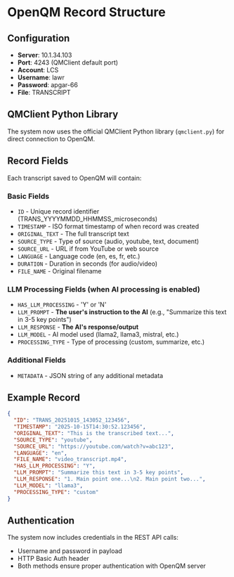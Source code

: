 # OpenQM Record Structure

## Configuration
- **Server**: 10.1.34.103
- **Port**: 4243 (QMClient default port)
- **Account**: LCS
- **Username**: lawr
- **Password**: apgar-66
- **File**: TRANSCRIPT

## QMClient Python Library
The system now uses the official QMClient Python library (`qmclient.py`) for direct connection to OpenQM.

## Record Fields

Each transcript saved to OpenQM will contain:

### Basic Fields
- `ID` - Unique record identifier (TRANS_YYYYMMDD_HHMMSS_microseconds)
- `TIMESTAMP` - ISO format timestamp of when record was created
- `ORIGINAL_TEXT` - The full transcript text
- `SOURCE_TYPE` - Type of source (audio, youtube, text, document)
- `SOURCE_URL` - URL if from YouTube or web source
- `LANGUAGE` - Language code (en, es, fr, etc.)
- `DURATION` - Duration in seconds (for audio/video)
- `FILE_NAME` - Original filename

### LLM Processing Fields (when AI processing is enabled)
- `HAS_LLM_PROCESSING` - 'Y' or 'N'
- `LLM_PROMPT` - **The user's instruction to the AI** (e.g., "Summarize this text in 3-5 key points")
- `LLM_RESPONSE` - **The AI's response/output**
- `LLM_MODEL` - AI model used (llama2, llama3, mistral, etc.)
- `PROCESSING_TYPE` - Type of processing (custom, summarize, etc.)

### Additional Fields
- `METADATA` - JSON string of any additional metadata

## Example Record

```json
{
  "ID": "TRANS_20251015_143052_123456",
  "TIMESTAMP": "2025-10-15T14:30:52.123456",
  "ORIGINAL_TEXT": "This is the transcribed text...",
  "SOURCE_TYPE": "youtube",
  "SOURCE_URL": "https://youtube.com/watch?v=abc123",
  "LANGUAGE": "en",
  "FILE_NAME": "video_transcript.mp4",
  "HAS_LLM_PROCESSING": "Y",
  "LLM_PROMPT": "Summarize this text in 3-5 key points",
  "LLM_RESPONSE": "1. Main point one...\n2. Main point two...",
  "LLM_MODEL": "llama3",
  "PROCESSING_TYPE": "custom"
}
```

## Authentication
The system now includes credentials in the REST API calls:
- Username and password in payload
- HTTP Basic Auth header
- Both methods ensure proper authentication with OpenQM server
